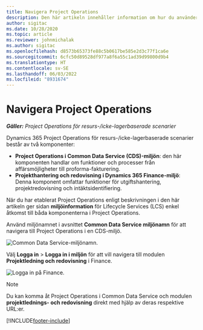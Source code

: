 ```yaml
---
title: Navigera Project Operations
description: Den här artikeln innehåller information om hur du använder Project Operations från Lifecycle Services.
author: sigitac
ms.date: 10/28/2020
ms.topic: article
ms.reviewer: johnmichalak
ms.author: sigitac
ms.openlocfilehash: d8573b65373fe88c5b0617be585e2d3c77f1ca6e
ms.sourcegitcommit: 6cfc50d89528df977a8f6a55c1ad39d99800d9b4
ms.translationtype: HT
ms.contentlocale: sv-SE
ms.lasthandoff: 06/03/2022
ms.locfileid: "8931674"
---
```

# <a name="navigate-project-operations"></a>Navigera Project Operations

_**Gäller:** Project Operations för resurs-/icke-lagerbaserade scenarier_



Dynamics 365 Project Operations för resurs-/icke-lagerbaserade scenarier består av två komponenter: 

 - **Project Operations i Common Data Service (CDS)-miljön**: den här komponenten handlar om funktioner och processer från affärsmöjligheter till proforma-fakturering. 
 - **Projekthantering och redovisning i Dynamics 365 Finance-miljö**: Denna komponent omfattar funktioner för utgiftshantering, projektredovisning och intäktsidentifiering. 

När du har etablerat Project Operations enligt beskrivningen i den här artikeln ger sidan **miljöinformation** för Lifecycle Services (LCS) enkel åtkomst till båda komponenterna i Project Operations.  

Använd miljönamnet i avsnittet **Common Data Service miljönamn** för att navigera till Project Operations i en CDS-miljö. 

  ![Common Data Service-miljönamn.](./media/environment-name.PNG)

Välj **Logga in** > **Logga in i miljön** för att vill navigera till modulen **Projektledning och redovisning** i Finance.  

   ![Logga in på Finance.](./media/environment-login.PNG)

> [!NOTE]
> Du kan komma åt Project Operations i Common Data Service och modulen **projektlednings- och redovisning** direkt med hjälp av deras respektive URL:er. 


[!INCLUDE[footer-include](../includes/footer-banner.md)]